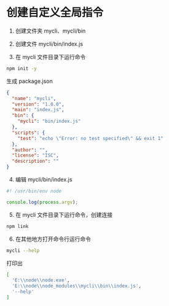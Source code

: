 # 创建自定义全局指令

1. 创建文件夹 mycli、mycli/bin

2. 创建文件 mycli/bin/index.js

3. 在 mycli 文件目录下运行命令

```bash
npm init -y
```

生成 package.json

```json
{
  "name": "mycli",
  "version": "1.0.0",
  "main": "index.js",
  "bin": {
    "mycli": "bin/index.js"
  },
  "scripts": {
    "test": "echo \"Error: no test specified\" && exit 1"
  },
  "author": "",
  "license": "ISC",
  "description": ""
}
```

4. 编辑 mycli/bin/index.js

```js
#! /usr/bin/env node

console.log(process.argv);
```

5. 在 mycli 文件目录下运行命令，创建连接

```bash
npm link
```

6. 在其他地方打开命令行运行命令

```bash
mycli --help
```

打印出

```bash
[
  'E:\\node\\node.exe',
  'E:\\node\\node_modules\\mycli\\bin\\index.js',
  '--help'
]
```

